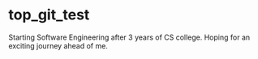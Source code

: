 # top_git_test
Starting Software Engineering after 3 years of CS college.
Hoping for an exciting journey ahead of me.